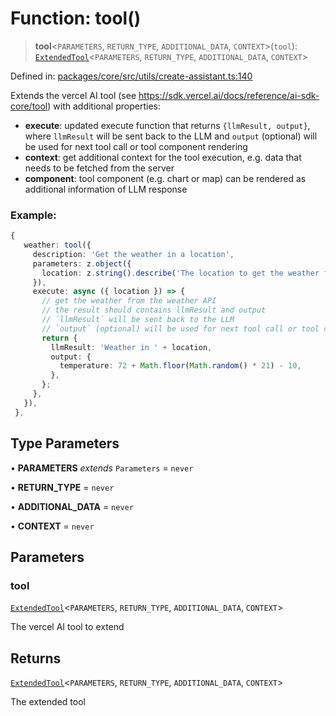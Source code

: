 # Function: tool()

> **tool**\<`PARAMETERS`, `RETURN_TYPE`, `ADDITIONAL_DATA`, `CONTEXT`\>(`tool`): [`ExtendedTool`](../type-aliases/ExtendedTool.md)\<`PARAMETERS`, `RETURN_TYPE`, `ADDITIONAL_DATA`, `CONTEXT`\>

Defined in: [packages/core/src/utils/create-assistant.ts:140](https://github.com/GeoDaCenter/openassistant/blob/522ecb744b2b3ea1ecebec02c21c19736abe51ae/packages/core/src/utils/create-assistant.ts#L140)

Extends the vercel AI tool (see https://sdk.vercel.ai/docs/reference/ai-sdk-core/tool) with additional properties:

- **execute**: updated execute function that returns `{llmResult, output}`, where `llmResult` will be sent back to the LLM and `output` (optional) will be used for next tool call or tool component rendering
- **context**: get additional context for the tool execution, e.g. data that needs to be fetched from the server 
- **component**: tool component (e.g. chart or map) can be rendered as additional information of LLM response

### Example: 

```ts
{
   weather: tool({
     description: 'Get the weather in a location',
     parameters: z.object({
       location: z.string().describe('The location to get the weather for'),
     }),
     execute: async ({ location }) => {
       // get the weather from the weather API
       // the result should contains llmResult and output
       // `llmResult` will be sent back to the LLM
       // `output` (optional) will be used for next tool call or tool component rendering
       return {
         llmResult: 'Weather in ' + location,
         output: {
           temperature: 72 + Math.floor(Math.random() * 21) - 10,
         },
       };
     },
   }),
 },
```

## Type Parameters

• **PARAMETERS** *extends* `Parameters` = `never`

• **RETURN_TYPE** = `never`

• **ADDITIONAL_DATA** = `never`

• **CONTEXT** = `never`

## Parameters

### tool

[`ExtendedTool`](../type-aliases/ExtendedTool.md)\<`PARAMETERS`, `RETURN_TYPE`, `ADDITIONAL_DATA`, `CONTEXT`\>

The vercel AI tool to extend

## Returns

[`ExtendedTool`](../type-aliases/ExtendedTool.md)\<`PARAMETERS`, `RETURN_TYPE`, `ADDITIONAL_DATA`, `CONTEXT`\>

The extended tool
